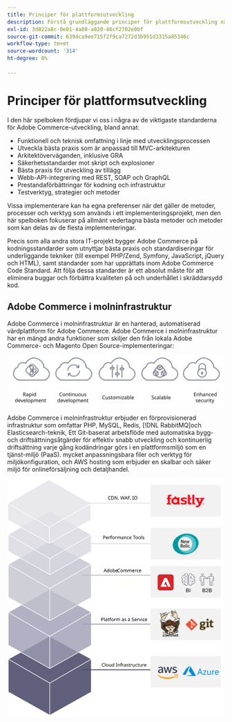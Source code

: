 ```yaml
---
title: Principer för plattformsutveckling
description: Förstå grundläggande principer för plattformsutveckling när du arbetar med Adobe Commerce.
exl-id: 3d822a8c-0e81-4a80-a820-46cf2702e0bf
source-git-commit: 639dca9ee715f2f9ca7272d3b951d3315a85346c
workflow-type: tm+mt
source-wordcount: '314'
ht-degree: 0%

---
```


# Principer för plattformsutveckling

I den här spelboken fördjupar vi oss i några av de viktigaste standarderna för Adobe Commerce-utveckling, bland annat:

- Funktionell och teknisk omfattning i linje med utvecklingsprocessen
- Utveckla bästa praxis som är anpassad till MVC-arkitekturen
- Arkitektöverväganden, inklusive GRA
- Säkerhetsstandarder mot skript och explosioner
- Bästa praxis för utveckling av tillägg
- Webb-API-integrering med REST, SOAP och GraphQL
- Prestandaförbättringar för kodning och infrastruktur
- Testverktyg, strategier och metoder

Vissa implementerare kan ha egna preferenser när det gäller de metoder, processer och verktyg som används i ett implementeringsprojekt, men den här spelboken fokuserar på allmänt vedertagna bästa metoder och metoder som kan delas av de flesta implementeringar.

Precis som alla andra stora IT-projekt bygger Adobe Commerce på kodningsstandarder som utnyttjar bästa praxis och standardiseringar för underliggande tekniker (till exempel PHP/Zend, Symfony, JavaScript, jQuery och HTML), samt standarder som har upprättats inom Adobe Commerce Code Standard. Att följa dessa standarder är ett absolut måste för att eliminera buggar och förbättra kvaliteten på och underhållet i skräddarsydd kod.

## Adobe Commerce i molninfrastruktur

Adobe Commerce i molninfrastruktur är en hanterad, automatiserad värdplattform för Adobe Commerce. Adobe Commerce i molninfrastruktur har en mängd andra funktioner som skiljer den från lokala Adobe Commerce- och Magento Open Source-implementeringar:

![Adobe Commerce-komponentinfografik](../../assets/playbooks/commerce-cloud.svg)

Adobe Commerce i molninfrastruktur erbjuder en förprovisionerad infrastruktur som omfattar PHP, MySQL, Redis, [!DNL RabbitMQ]och Elasticsearch-teknik, Ett Git-baserat arbetsflöde med automatiska bygg- och driftsättningsåtgärder för effektiv snabb utveckling och kontinuerlig driftsättning varje gång kodändringar görs i en plattformsmiljö som en tjänst-miljö (PaaS). mycket anpassningsbara filer och verktyg för miljökonfiguration, och AWS hosting som erbjuder en skalbar och säker miljö för onlineförsäljning och detaljhandel.

![Adobe Commerce-komponentinfografik](../../assets/playbooks/cloud-tech-stack.svg)
